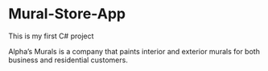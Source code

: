 # Mural-Store-App
This is my first C# project

Alpha’s Murals is a company that paints interior and exterior murals for both business and residential customers.
